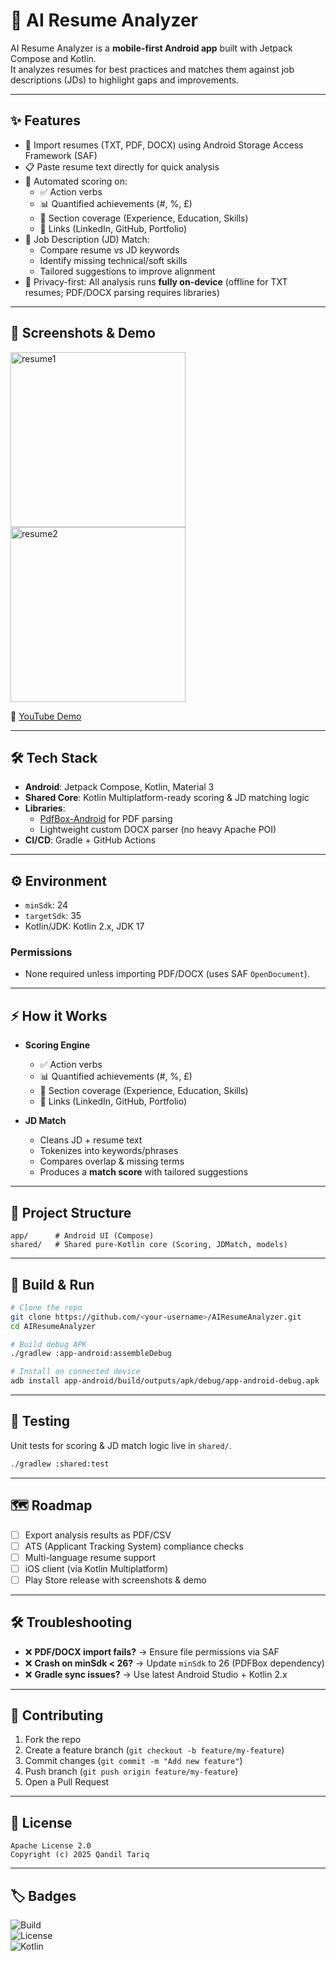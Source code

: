 # 📄 AI Resume Analyzer

AI Resume Analyzer is a **mobile-first Android app** built with Jetpack Compose and Kotlin.  
It analyzes resumes for best practices and matches them against job descriptions (JDs) to highlight gaps and improvements.

---

## ✨ Features

- 📂 Import resumes (TXT, PDF, DOCX) using Android Storage Access Framework (SAF)  
- 📋 Paste resume text directly for quick analysis  
- 🔎 Automated scoring on:
  - ✅ Action verbs
  - 📊 Quantified achievements (#, %, £)
  - 📑 Section coverage (Experience, Education, Skills)
  - 🔗 Links (LinkedIn, GitHub, Portfolio)
- 🤝 Job Description (JD) Match:
  - Compare resume vs JD keywords
  - Identify missing technical/soft skills
  - Tailored suggestions to improve alignment
- 🔐 Privacy-first: All analysis runs **fully on-device** (offline for TXT resumes; PDF/DOCX parsing requires libraries)

---

## 📸 Screenshots & Demo

<img width="280" alt="resume1" src="https://github.com/user-attachments/assets/e1e455e6-7141-477b-9c78-bba3b868bc17" />  
<img width="280" alt="resume2" src="https://github.com/user-attachments/assets/f5cb128a-c042-459d-8f55-1e9c222796d9" />

🎥 [YouTube Demo](https://youtube.com/shorts/p_aBx-PjTWk?feature=share)

---

## 🛠 Tech Stack

- **Android**: Jetpack Compose, Kotlin, Material 3  
- **Shared Core**: Kotlin Multiplatform-ready scoring & JD matching logic  
- **Libraries**:
  - [PdfBox-Android](https://github.com/TomRoush/PdfBox-Android) for PDF parsing  
  - Lightweight custom DOCX parser (no heavy Apache POI)  
- **CI/CD**: Gradle + GitHub Actions  

---

## ⚙️ Environment

- `minSdk`: 24  
- `targetSdk`: 35  
- Kotlin/JDK: Kotlin 2.x, JDK 17  

### Permissions
- None required unless importing PDF/DOCX (uses SAF `OpenDocument`).

---

## ⚡ How it Works

- **Scoring Engine**
  - ✅ Action verbs  
  - 📊 Quantified achievements (#, %, £)  
  - 📑 Section coverage (Experience, Education, Skills)  
  - 🔗 Links (LinkedIn, GitHub, Portfolio)  

- **JD Match**
  - Cleans JD + resume text  
  - Tokenizes into keywords/phrases  
  - Compares overlap & missing terms  
  - Produces a **match score** with tailored suggestions  

---

## 📂 Project Structure

```
app/      # Android UI (Compose)
shared/   # Shared pure-Kotlin core (Scoring, JDMatch, models)
```

---

## 🚀 Build & Run

```bash
# Clone the repo
git clone https://github.com/<your-username>/AIResumeAnalyzer.git
cd AIResumeAnalyzer

# Build debug APK
./gradlew :app-android:assembleDebug

# Install on connected device
adb install app-android/build/outputs/apk/debug/app-android-debug.apk
```

---

## 🧪 Testing

Unit tests for scoring & JD match logic live in `shared/`.

```bash
./gradlew :shared:test
```

---

## 🗺 Roadmap

- [ ] Export analysis results as PDF/CSV  
- [ ] ATS (Applicant Tracking System) compliance checks  
- [ ] Multi-language resume support  
- [ ] iOS client (via Kotlin Multiplatform)  
- [ ] Play Store release with screenshots & demo  

---

## 🛠 Troubleshooting

- ❌ **PDF/DOCX import fails?** → Ensure file permissions via SAF  
- ❌ **Crash on minSdk < 26?** → Update `minSdk` to 26 (PDFBox dependency)  
- ❌ **Gradle sync issues?** → Use latest Android Studio + Kotlin 2.x  

---

## 🤝 Contributing

1. Fork the repo  
2. Create a feature branch (`git checkout -b feature/my-feature`)  
3. Commit changes (`git commit -m "Add new feature"`)  
4. Push branch (`git push origin feature/my-feature`)  
5. Open a Pull Request  

---

## 📜 License

```
Apache License 2.0
Copyright (c) 2025 Qandil Tariq
```

---

## 🏷 Badges

![Build](https://github.com/<your-username>/AIResumeAnalyzer/actions/workflows/android.yml/badge.svg)  
![License](https://img.shields.io/badge/license-Apache%202.0-blue.svg)  
![Kotlin](https://img.shields.io/badge/Kotlin-2.0-blue.svg)  
